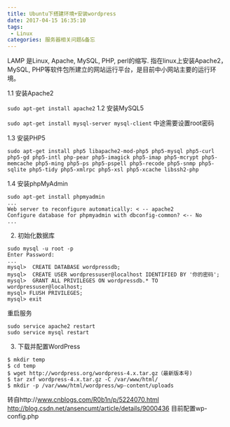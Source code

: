 ```yaml
---
title: Ubuntu下搭建环境+安装wordpress
date: 2017-04-15 16:35:10
tags:
 - Linux
categories: 服务器相关问题&备忘
---
```


LAMP 是Linux, Apache, MySQL, PHP, perl的缩写. 指在linux上安装Apache2，MySQL, PHP等软件包所建立的网站运行平台，是目前中小网站主要的运行环境。
<!-- more -->
1.1 安装Apache2

`sudo apt-get install apache2`
1.2 安装MySQL5

`sudo apt-get install mysql-server mysql-client`
中途需要设置root密码

1.3 安装PHP5

```
sudo apt-get install php5 libapache2-mod-php5 php5-mysql php5-curl php5-gd php5-intl php-pear php5-imagick php5-imap php5-mcrypt php5-memcache php5-ming php5-ps php5-pspell php5-recode php5-snmp php5-sqlite php5-tidy php5-xmlrpc php5-xsl php5-xcache libssh2-php 
```
1.4 安装phpMyAdmin

```
sudo apt-get install phpmyadmin
...
Web server to reconfigure automatically: < -- apache2
Configure database for phpmyadmin with dbconfig-common? <-- No 
...
```
2. 初始化数据库
```
sudo mysql -u root -p
Enter Password:
...
mysql>  CREATE DATABASE wordpressdb;
mysql>  CREATE USER wordpressuser@localhost IDENTIFIED BY '你的密码';
mysql>  GRANT ALL PRIVILEGES ON wordpressdb.* TO wordpressuser@localhost;
mysql> FLUSH PRIVILEGES;
mysql> exit 
```
重启服务

``` 
sudo service apache2 restart
sudo service mysql restart 
```
3. 下载并配置WordPress
```
$ mkdir temp
$ cd temp
$ wget http://wordpress.org/wordpress-4.x.tar.gz（最新版本号)
$ tar zxf wordpress-4.x.tar.gz -C /var/www/html/
$ mkdir -p /var/www/html/wordpress/wp-content/uploads
```

转自http://www.cnblogs.com/R0b1n/p/5224070.html
http://blog.csdn.net/ansencumt/article/details/9000436
目前配置wp-config.php
